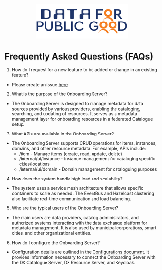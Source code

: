 <p align="center">
<img src="./cdpg.png" width="300">
</p>

# Frequently Asked Questions (FAQs)

1. How do I request for a new feature to be added or change in an existing feature?
- Please create an issue [here](https://github.com/datakaveri/iudx-catalogue-server/issues)
2. What is the purpose of the Onboarding Server?
- The Onboarding Server is designed to manage metadata for data sources provided by various providers, enabling the cataloging, searching, and updating of resources. It serves as a metadata management layer for onboarding resources in a federated Catalogue setup.
3. What APIs are available in the Onboarding Server?
- The Onboarding Server supports CRUD operations for items, instances, domains, and other resource metadata. For example, APIs include:
  - /item - Manage items (create, read, update, delete)
  - /internal/ui/instance - Instance management for cataloging specific cities/locations 
  - /internal/ui/domain - Domain management for cataloguing purposes
4. How does the system handle high load and scalability?
- The system uses a service mesh architecture that allows specific containers to scale as needed. The EventBus and Hazelcast clustering also facilitate real-time communication and load balancing.
5. Who are the typical users of the Onboarding Server?
- The main users are data providers, catalog administrators, and authorized systems interacting 
   with the data exchange platform for metadata management. It is also used by municipal corporations, smart cities, and other organizational entities.
6. How do I configure the Onboarding Server?
- Configuration details are outlined in the [Configurations document](./Configurations.md). It 
  provides information necessary to connect the Onboarding Server with the DX Catalogue Server, DX Resource Server, and Keycloak.